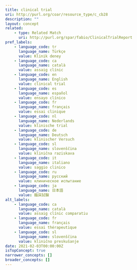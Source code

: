 ```yaml
---
title: clinical trial
uri: http://purl.org/coar/resource_type/c_cb28
description: ""
layout: concept
related:
    - type: Related Match
      uri: http://purl.org/spar/fabio/ClinicalTrialReport
pref_labels:
    - language_code: tr
      language_name: Türkçe
      value: Klinik deney
    - language_code: ca
      language_name: català
      value: assaig clínic
    - language_code: en
      language_name: English
      value: clinical trial
    - language_code: es
      language_name: español
      value: ensayo clínico
    - language_code: fr
      language_name: français
      value: essai clinique
    - language_code: nl
      language_name: Nederlands
      value: klinische trial
    - language_code: de
      language_name: Deutsch
      value: klinischer Versuch
    - language_code: sl
      language_name: slovenščina
      value: klinična raziskava
    - language_code: it
      language_name: italiano
      value: saggio clinico
    - language_code: ru
      language_name: русский
      value: клиническое испытание
    - language_code: ja
      language_name: 日本語
      value: 臨床試験
alt_labels:
    - language_code: ca
      language_name: català
      value: assaig clínic comparatiu
    - language_code: fr
      language_name: français
      value: essai thérapeutique
    - language_code: sl
      language_name: slovenščina
      value: klinično preskušanje
date: 2021-02-03T00:00:00Z
isTopConcept: true
narrower_concepts: []
broader_concepts: []
---
```


